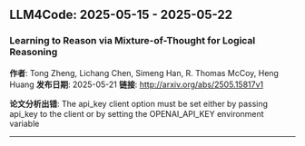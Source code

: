 

## LLM4Code: 2025-05-15 - 2025-05-22

### Learning to Reason via Mixture-of-Thought for Logical Reasoning
**作者**: Tong Zheng, Lichang Chen, Simeng Han, R. Thomas McCoy, Heng Huang
**发布日期**: 2025-05-21
**链接**: http://arxiv.org/abs/2505.15817v1

**论文分析出错**: The api_key client option must be set either by passing api_key to the client or by setting the OPENAI_API_KEY environment variable

---

